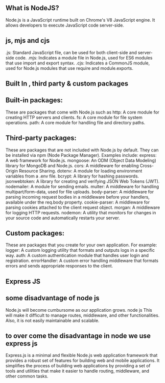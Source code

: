 ## What is NodeJS?
Node.js is a JavaScript runtime built on Chrome's V8 JavaScript engine.
It allows developers to execute JavaScript code server-side.

## js, mjs and cjs
.js: Standard JavaScript file, can be used for both client-side and server-side code.
.mjs: Indicates a module file in Node.js, used for ES6 modules that use import and export syntax.
.cjs: Indicates a CommonJS module, used for Node.js modules that use require and module.exports.

## Built In , third party & custom packages
## Built-in packages:
These are packages that come with Node.js
such as
http: A core module for creating HTTP servers and clients.
fs: A core module for file system operations.
path: A core module for handling file and directory paths.

## Third-party packages:
These are packages that are not included with Node.js by default.
They can be installed via npm (Node Package Manager).
Examples include:
express: A web framework for Node.js.
mongoose: An ODM (Object Data Modeling) library for MongoDB and Node.js.
cors: A middleware for enabling Cross-Origin Resource Sharing.
dotenv: A module for loading environment variables from a .env file.
bcrypt: A library for hashing passwords.
jsonwebtoken: A library for creating and verifying JSON Web Tokens (JWT).
nodemailer: A module for sending emails.
multer: A middleware for handling multipart/form-data, used for file uploads.
body-parser: A middleware for parsing incoming request bodies in a middleware before your handlers, available under the req.body property.
cookie-parser: A middleware for parsing cookies attached to the client request object.
morgan: A middleware for logging HTTP requests.
nodemon: A utility that monitors for changes in your source code and automatically restarts your server.

## Custom packages:
These are packages that you create for your own application.
For example:
logger: A custom logging utility that formats and outputs logs in a specific way.
auth: A custom authentication module that handles user login and registration.
errorHandler: A custom error handling middleware that formats errors and sends appropriate responses to the client.


## Express JS
## some disadvantage of node js
Node.js will become cumbursome as our application grows.
node js This will make it difficult to manage routes, middleware, and other functionalities. Also, it is not easily maintainable and scalable.

## to over come the disadvantage in node  we use express js 
Express.js is a minimal and flexible Node.js web application framework that provides a robust set of features for building web and mobile applications.
It simplifies the process of building web applications by providing a set of tools and utilities that make it easier to handle routing, middleware, and other common tasks.
